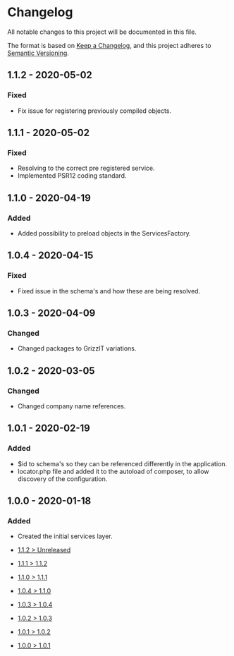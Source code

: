# Changelog
All notable changes to this project will be documented in this file.

The format is based on [Keep a Changelog](https://keepachangelog.com/en/1.0.0/),
and this project adheres to [Semantic Versioning](https://semver.org/spec/v2.0.0.html).

## 1.1.2 - 2020-05-02
### Fixed
- Fix issue for registering previously compiled objects.

## 1.1.1 - 2020-05-02
### Fixed
- Resolving to the correct pre registered service.
- Implemented PSR12 coding standard.

## 1.1.0 - 2020-04-19
### Added
- Added possibility to preload objects in the ServicesFactory.

## 1.0.4 - 2020-04-15
### Fixed
- Fixed issue in the schema's and how these are being resolved.

## 1.0.3 - 2020-04-09
### Changed
- Changed packages to GrizzIT variations.

## 1.0.2 - 2020-03-05
### Changed
- Changed company name references.

## 1.0.1 - 2020-02-19
### Added
- $id to schema's so they can be referenced differently in the application.
- locator.php file and added it to the autoload of composer, to allow discovery of the configuration.

## 1.0.0 - 2020-01-18
### Added
- Created the initial services layer.

- [1.1.2 > Unreleased](https://github.com/ulrack/services/compare/1.1.2...HEAD)
- [1.1.1 > 1.1.2](https://github.com/ulrack/services/compare/1.1.1...1.1.2)
- [1.1.0 > 1.1.1](https://github.com/ulrack/services/compare/1.1.0...1.1.1)
- [1.0.4 > 1.1.0](https://github.com/ulrack/services/compare/1.0.4...1.1.0)
- [1.0.3 > 1.0.4](https://github.com/ulrack/services/compare/1.0.3...1.0.4)
- [1.0.2 > 1.0.3](https://github.com/ulrack/services/compare/1.0.2...1.0.3)
- [1.0.1 > 1.0.2](https://github.com/ulrack/services/compare/1.0.1...1.0.2)
- [1.0.0 > 1.0.1](https://github.com/ulrack/services/compare/1.0.0...1.0.1)